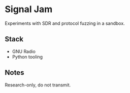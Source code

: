 # Signal Jam

Experiments with SDR and protocol fuzzing in a sandbox.

## Stack

- GNU Radio
- Python tooling

## Notes

Research-only, do not transmit.
